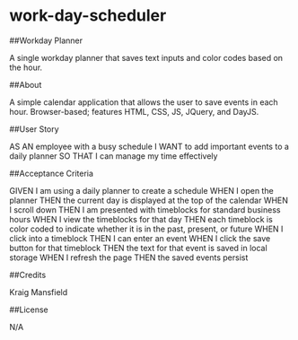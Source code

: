 # work-day-scheduler
##Workday Planner

A single workday planner that saves text inputs and color codes based on the hour.

##About

A simple calendar application that allows the user to save events in each hour. Browser-based; features HTML, CSS, JS, JQuery, and DayJS.

##User Story

AS AN employee with a busy schedule
I WANT to add important events to a daily planner
SO THAT I can manage my time effectively

##Acceptance Criteria

GIVEN I am using a daily planner to create a schedule
WHEN I open the planner
THEN the current day is displayed at the top of the calendar
WHEN I scroll down
THEN I am presented with timeblocks for standard business hours
WHEN I view the timeblocks for that day
THEN each timeblock is color coded to indicate whether it is in the past, present, or future
WHEN I click into a timeblock
THEN I can enter an event
WHEN I click the save button for that timeblock
THEN the text for that event is saved in local storage
WHEN I refresh the page
THEN the saved events persist

##Credits

Kraig Mansfield

##License 

N/A
